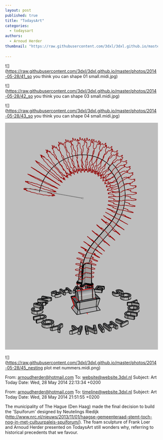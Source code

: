 ```yaml
---
layout: post
published: true
title: "TodaysArt"
categories:
  - todaysart
authors:
  - Arnoud Herder
thumbnail: "https://raw.githubusercontent.com/3dxl/3dxl.github.io/master/photos/2014-05-28/41_so you think you can shape  01 small.mini.jpg"

---
```


![](https://raw.githubusercontent.com/3dxl/3dxl.github.io/master/photos/2014-05-28/41_so you think you can shape  01 small.midi.jpg)


![](https://raw.githubusercontent.com/3dxl/3dxl.github.io/master/photos/2014-05-28/42_so you think you can shape 03 small.midi.jpg)


![](https://raw.githubusercontent.com/3dxl/3dxl.github.io/master/photos/2014-05-28/43_so you think you can shape 04 small.midi.jpg)


![](https://raw.githubusercontent.com/3dxl/3dxl.github.io/master/photos/2014-05-28/44_constr.midi.png)


![](https://raw.githubusercontent.com/3dxl/3dxl.github.io/master/photos/2014-05-28/45_nesting plot met nummers.midi.png)



From: arnoudherder@hotmail.com
To: website@website.3dxl.nl
Subject: Art Today
Date: Wed, 28 May 2014 22:13:34 +0200






From: arnoudherder@hotmail.com
To: timeline@website.3dxl.nl
Subject: Art Today
Date: Wed, 28 May 2014 21:51:55 +0200




The municipality of The Hague (Den Haag) made the final decision to build the 'Spuiforum' designed by Neutelings Riedijk (http://www.nrc.nl/nieuws/2013/11/01/haagse-gemeenteraad-stemt-toch-nog-in-met-cultuurpaleis-spuiforum/). The foam sculpture of Frank Loer and Arnoud Herder presented on TodaysArt still wonders why, referring to historical precedents that we favour. 		 	   		   		 	   		   		 	   		  
